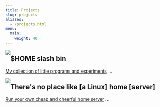 ```yaml
---
title: Projects
slug: projects
aliases:
  - /projects.html
menu:
  main:
    weight: 40
---
```


[<img style="float:left;" src="/img/infinite-loop-not-300-thumb.png" />](/homebin)
## $HOME slash bin
[My collection of little programs and experiments](/homebin) ...
<p style="clear:both;"></p>

[<img style="float:left;" src="/img/home-server-thumb.png" />](/home-server)
## There's no place like [a Linux] home [server]
[Run your own cheap and cheerful home server](/home-server) ...
<p style="clear:both;"></p>
